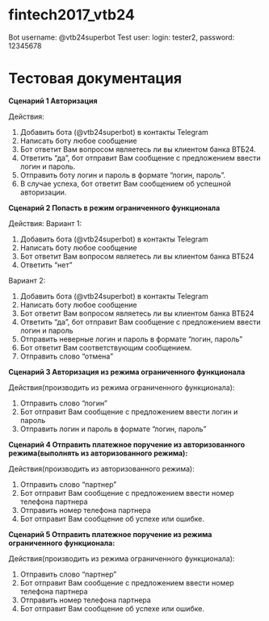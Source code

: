 # fintech2017_vtb24
Bot username: @vtb24superbot
Test user: login: tester2, password: 12345678

# Тестовая документация

**Сценарий 1 
Авторизация**

Действия:
1.	Добавить бота (@vtb24superbot) в контакты Telegram
2.	Написать боту любое сообщение
3.	Бот ответит Вам вопросом являетесь ли вы клиентом банка ВТБ24.
4.	Ответить “да”, бот отправит Вам сообщение с предложением ввести логин и пароль. 
5.	Отправить боту логин и пароль в формате “логин, пароль”.
6.	В случае успеха, бот ответит Вам сообщением об успешной авторизации.

**Сценарий 2
Попасть в режим ограниченного функционала**

Действия:
Вариант 1:

1.	Добавить бота (@vtb24superbot) в контакты Telegram
2.	Написать боту любое сообщение
3.	Бот ответит Вам вопросом являетесь ли вы клиентом банка ВТБ24
4.	Ответить “нет”

Вариант 2: 

1.	Добавить бота (@vtb24superbot) в контакты Telegram
2.	Написать боту любое сообщение
3.	Бот ответит Вам вопросом являетесь ли вы клиентом банка ВТБ24
4.	Ответить “да”, бот отправит Вам сообщение с предложением ввести логин и пароль
5.	Отправить неверные логин и пароль в формате “логин, пароль”
6.	Бот ответит Вам соответствующим сообщением.
7.	Отправить слово “отмена”

**Сценарий 3
Авторизация из режима ограниченного функционала**

Действия(производить из режима ограниченного функционала):
1.	Отправить слово “логин”
2.	Бот отправит Вам сообщение с предложением ввести логин и пароль
3.	Отправить логин и пароль в формате “логин, пароль”


**Сценарий 4
Отправить платежное поручение из авторизованного режима(выполнять из авторизованного режима):**

Действия(производить из авторизованного режима):
1.	Отправить слово “партнер”
2.	Бот отправит Вам сообщение с предложением ввести номер телефона партнера
3.	Отправить номер телефона партнера
4.	Бот отправит Вам сообщение об успехе или ошибке.

**Сценарий 5
Отправить платежное поручение из режима ограниченного функционала:**

Действия(производить из режима ограниченного функционала):
1.	Отправить слово “партнер”
2.	Бот отправит Вам сообщение с предложением ввести номер телефона партнера
3.	Отправить номер телефона партнера
4.	Бот отправит Вам сообщение об успехе или ошибке.



